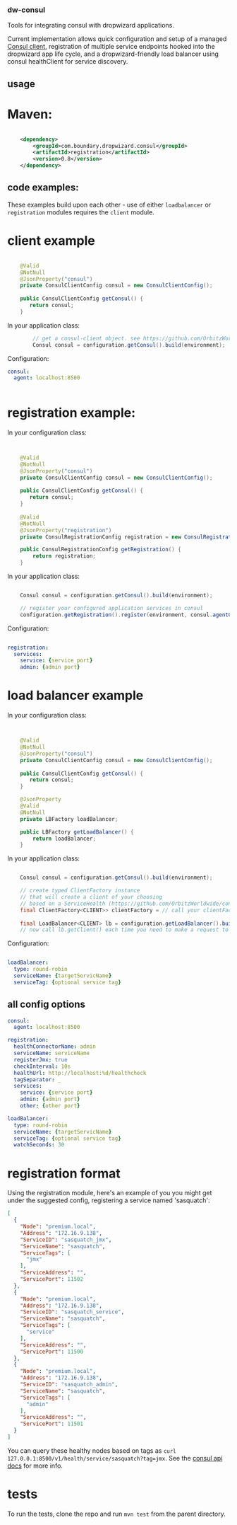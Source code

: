 ### dw-consul

Tools for integrating consul with dropwizard applications.

Current implementation allows quick configuration and setup of a managed [Consul client](https://github.com/OrbitzWorldwide/consul-client), 
registration of multiple service endpoints hooked into the dropwizard app life cycle, and a dropwizard-friendly load balancer using consul
healthClient for service discovery.


## usage

# Maven:

```xml

    <dependency>
        <groupId>com.boundary.dropwizard.consul</groupId>
        <artifactId>registration</artifactId>
        <version>0.8</version>
    </dependency>
```

## code examples:

These examples build upon each other - use of either `loadbalancer` or `registration` modules requires
the `client` module. 

# client example


```java

    @Valid
    @NotNull
    @JsonProperty("consul")
    private ConsulClientConfig consul = new ConsulClientConfig();
    
    public ConsulClientConfig getConsul() {
       return consul;
    }
```

In your application class:

```java
        // get a consul-client object. see https://github.com/OrbitzWorldwide/consul-client for more info
        Consul consul = configuration.getConsul().build(environment);

```

Configuration:

```yml
consul:
  agent: localhost:8500
  
``` 

# registration example:


In your configuration class:

```java


    @Valid
    @NotNull
    @JsonProperty("consul")
    private ConsulClientConfig consul = new ConsulClientConfig();
    
    public ConsulClientConfig getConsul() {
       return consul;
    }
    
    @Valid
    @NotNull
    @JsonProperty("registration")
    private ConsulRegistrationConfig registration = new ConsulRegistrationConfig();

    public ConsulRegistrationConfig getRegistration() {
        return registration;
    }

```

In your application class:

```java

    Consul consul = configuration.getConsul().build(environment);

    // register your configured application services in consul
    configuration.getRegistration().register(environment, consul.agentClient());

```

Configuration:

```yml

registration:
  services:
    service: {service port}
    admin: {admin port}

```

# load balancer example


In your configuration class:

```java


    @Valid
    @NotNull
    @JsonProperty("consul")
    private ConsulClientConfig consul = new ConsulClientConfig();
    
    public ConsulClientConfig getConsul() {
       return consul;
    }

    @JsonProperty
    @Valid
    @NotNull
    private LBFactory loadBalancer;

    public LBFactory getLoadBalancer() {
        return loadBalancer;
    }

```

In your application class:

```java

    Consul consul = configuration.getConsul().build(environment);

    // create typed ClientFactory instance
    // that will create a client of your choosing
    // based on a ServiceHealth (https://github.com/OrbitzWorldwide/consul-client/blob/master/src/main/java/com/orbitz/consul/model/health/ServiceHealth.java) instance
    final ClientFactory<CLIENT>> clientFactory = // call your clientFactory code
    
    final LoadBalancer<CLIENT> lb = configuration.getLoadBalancer().build(env, consul.healthClient(), clientFactory);
    // now call lb.getClient() each time you need to make a request to the target service

```


Configuration:

```yml

loadBalancer:
  type: round-robin
  serviceName: {targetServicName}
  serviceTag: {optional service tag}

```

## all config options

```yml
consul:
  agent: localhost:8500

registration:
  healthConnectorName: admin
  serviceName: serviceName
  registerJmx: true
  checkInterval: 10s
  healthUrl: http://localhost:%d/healthcheck
  tagSeparator: _
  services:
    service: {service port}
    admin: {admin port}
    other: {other port}

loadBalancer:
  type: round-robin
  serviceName: {targetServicName}
  serviceTag: {optional service tag}
  watchSeconds: 30

```

# registration format

Using the registration module, here's an example of you you might get under the suggested config, registering a service named 'sasquatch':

```json
[
  {
    "Node": "premium.local",
    "Address": "172.16.9.138",
    "ServiceID": "sasquatch_jmx",
    "ServiceName": "sasquatch",
    "ServiceTags": [
      "jmx"
    ],
    "ServiceAddress": "",
    "ServicePort": 11502
  },
  {
    "Node": "premium.local",
    "Address": "172.16.9.138",
    "ServiceID": "sasquatch_service",
    "ServiceName": "sasquatch",
    "ServiceTags": [
      "service"
    ],
    "ServiceAddress": "",
    "ServicePort": 11500
  },
  {
    "Node": "premium.local",
    "Address": "172.16.9.138",
    "ServiceID": "sasquatch_admin",
    "ServiceName": "sasquatch",
    "ServiceTags": [
      "admin"
    ],
    "ServiceAddress": "",
    "ServicePort": 11501
  }
]
```

You can query these healthy nodes based on tags as `curl 127.0.0.1:8500/v1/health/service/sasquatch?tag=jmx`. See the [consul api docs](http://www.consul.io/docs/agent/http.html) for more info.


# tests

To run the tests, clone the repo and run `mvn test` from the parent directory.

